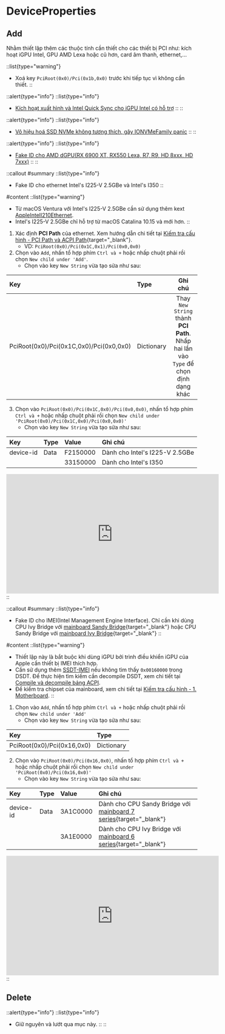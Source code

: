 # DeviceProperties

## Add

Nhằm thiết lập thêm các thuộc tính cần thiết cho các thiết bị PCI như: kích hoạt iGPU Intel, GPU AMD Lexa hoặc cũ hơn, card âm thanh, ethernet,...

::list{type="warning"}
- Xoá key `PciRoot(0x0)/Pci(0x1b,0x0)` trước khi tiếp tục vì không cần thiết.
::

::alert{type="info"}
::list{type="info"}
- [Kích hoạt xuất hình và Intel Quick Sync cho iGPU Intel có hỗ trợ](/post-install/gpu)
::
::

::alert{type="info"}
::list{type="info"}
- [Vô hiệu hoá SSD NVMe không tương thích, gây IONVMeFamily panic](/post-install/ssd-nvme)
::
::

::alert{type="info"}
::list{type="info"}
- [Fake ID cho AMD dGPU(RX 6900 XT, RX550 Lexa, R7, R9, HD 8xxx, HD 7xxx)](/post-install/gpu/amd-dgpu#fake-id-cho-amd-dgpu)
::
::

::callout
#summary
::list{type="info"}
- Fake ID cho ethernet Intel's I225-V 2.5GBe và Intel's I350
::

#content
::list{type="warning"}
- Từ macOS Ventura với Intel's I225-V 2.5GBe cần sử dụng thêm kext [AppleIntelI210Ethernet](./extra-files/AppleIntelI210Ethernet.zip).
- Intel's I225-V 2.5GBe chỉ hỗ trợ từ macOS Catalina 10.15 và mới hơn.
::

1. Xác định **PCI Path** của ethernet. Xem hướng dẫn chi tiết tại [Kiếm tra cấu hình - PCI Path và ACPI Path](/hardware/check-hardware-information#pci-path-và-acpi-path){target="_blank"}.
    - VD: `PciRoot(0x0)/Pci(0x1C,0x1)/Pci(0x0,0x0)`
2. Chọn vào `Add`, nhấn tổ hợp phím `Ctrl và +` hoặc nhấp chuột phải rồi chọn `New child under 'Add'`.
    - Chọn vào key `New String` vừa tạo sửa như sau:

| Key | Type | Ghi chú |
| :-- | :--- | :-----: |
| PciRoot(0x0)/Pci(0x1C,0x0)/Pci(0x0,0x0) | Dictionary | Thay `New String` thành **PCI Path**. Nhấp hai lần vào `Type` để chọn định dạng khác |

3. Chọn vào `PciRoot(0x0)/Pci(0x1C,0x0)/Pci(0x0,0x0)`, nhấn tổ hợp phím `Ctrl và +` hoặc nhấp chuột phải rồi chọn `New child under 'PciRoot(0x0)/Pci(0x1C,0x0)/Pci(0x0,0x0)'`
    - Chọn vào key `New String` vừa tạo sửa như sau:

| Key | Type | Value | Ghi chú |
| :-- | :--- | :---- | :------ |
| device-id	| Data | F2150000 | Dành cho Intel's I225-V 2.5GBe |
|  |  | 33150000 | Dành cho Intel's I350 |

<iframe width="560" height="315" src="https://www.youtube.com/embed/JeqSpS6pR-U" title="YouTube video player" frameborder="0" allow="accelerometer; autoplay; clipboard-write; encrypted-media; gyroscope; picture-in-picture; web-share" allowfullscreen></iframe>
::

::callout
#summary
::list{type="info"}
- Fake ID cho IMEI(Intel Management Engine Interface). Chỉ cần khi dùng CPU Ivy Bridge với [mainboard Sandy Bridge](https://ark.intel.com/content/www/us/en/ark/products/series/98461/intel-6-series-chipsets.html){target="_blank"} hoặc CPU Sandy Bridge với [mainboard Ivy Bridge](https://ark.intel.com/content/www/us/en/ark/products/series/98460/intel-7-series-chipsets.html){target="_blank"}
::

#content
::list{type="warning"}
- Thiết lập này là bắt buộc khi dùng iGPU bởi trình điều khiển iGPU của Apple cần thiết bị IMEI thích hợp.
- Cần sử dụng thêm [SSDT-IMEI](/extra-files/SSDT-IMEI.dsl) nếu không tìm thấy `0x00160000` trong DSDT. Để thực hiện tìm kiếm cần decompile DSDT, xem chi tiết tại [Compile và decompile bảng ACPI](/gathering-files/acpi#compile-và-decompile-bảng-acpi).
- Để kiểm tra chipset của mainboard, xem chi tiết tại [Kiếm tra cấu hình - 1. Motherboard](/hardware/check-hardware-information#1-motherboard).
::

1. Chọn vào `Add`, nhấn tổ hợp phím `Ctrl và +` hoặc nhấp chuột phải rồi chọn `New child under 'Add'`
    - Chọn vào key `New String` vừa tạo sửa như sau:

| Key | Type |
| :-- | :--- |
| PciRoot(0x0)/Pci(0x16,0x0) | Dictionary |

2. Chọn vào `PciRoot(0x0)/Pci(0x16,0x0)`, nhấn tổ hợp phím `Ctrl và +` hoặc nhấp chuột phải rồi chọn `New child under 'PciRoot(0x0)/Pci(0x16,0x0)'`
    - Chọn vào key `New String` vừa tạo sửa như sau:

| Key | Type | Value | Ghi chú |
| :-- | :--- | :---- | :------ |
| device-id	| Data | 3A1C0000 | Dành cho CPU Sandy Bridge với [mainboard 7 series](https://ark.intel.com/content/www/us/en/ark/products/series/98460/intel-7-series-chipsets.html){target="_blank"} |
|  |  | 3A1E0000 | Dành cho CPU Ivy Bridge với [mainboard 6 series](https://ark.intel.com/content/www/us/en/ark/products/series/98461/intel-6-series-chipsets.html){target="_blank"} |

<iframe width="560" height="315" src="https://www.youtube.com/embed/corPwCC5m-0" title="YouTube video player" frameborder="0" allow="accelerometer; autoplay; clipboard-write; encrypted-media; gyroscope; picture-in-picture; web-share" allowfullscreen></iframe>
::

## Delete

::alert{type="info"}
::list{type="info"}
- Giữ nguyên và lướt qua mục này.
::
::